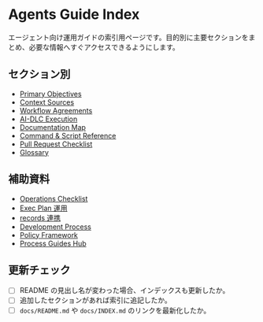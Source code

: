 # Agents Guide Index

エージェント向け運用ガイドの索引用ページです。目的別に主要セクションをまとめ、必要な情報へすぐアクセスできるようにします。

## セクション別
- [Primary Objectives](README.md#primary-objectives)
- [Context Sources](README.md#context-sources)
- [Workflow Agreements](README.md#workflow-agreements)
- [AI-DLC Execution](README.md#ai-dlc-execution)
- [Documentation Map](README.md#documentation-map)
- [Command & Script Reference](README.md#command--script-reference)
- [Pull Request Checklist](README.md#pull-request-checklist)
- [Glossary](README.md#glossary)

## 補助資料
- [Operations Checklist](AGENTS.md)
- [Exec Plan 運用](AGENTS.md#exec-plan-運用plansmd)
- [records 連携](AGENTS.md#records-連携pr要約との紐付け)
- [Development Process](../development/README.md)
- [Policy Framework](../../policy/framework/README.md)
- [Process Guides Hub](../README.md)

## 更新チェック
- [ ] README の見出し名が変わった場合、インデックスも更新したか。
- [ ] 追加したセクションがあれば索引に追記したか。
- [ ] `docs/README.md` や `docs/INDEX.md` のリンクを最新化したか。
